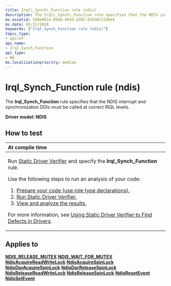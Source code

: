 ```yaml
---
title: Irql\_Synch\_Function rule (ndis)
description: The Irql\_Synch\_Function rule specifies that the NDIS interrupt and synchronization DDIs must be called at correct IRQL levels.
ms.assetid: 5d0e862a-89e6-493d-a102-83430c5140e4
ms.date: 05/21/2018
keywords: ["Irql_Synch_Function rule (ndis)"]
topic_type:
- apiref
api_name:
- Irql_Synch_Function
api_type:
- NA
ms.localizationpriority: medium
---
```


# Irql\_Synch\_Function rule (ndis)


The **Irql\_Synch\_Function** rule specifies that the NDIS interrupt and synchronization DDIs must be called at correct IRQL levels.

**Driver model: NDIS**

How to test
-----------

<table>
<colgroup>
<col width="100%" />
</colgroup>
<thead>
<tr class="header">
<th align="left">At compile time</th>
</tr>
</thead>
<tbody>
<tr class="odd">
<td align="left"><p>Run <a href="https://docs.microsoft.com/windows-hardware/drivers/devtest/static-driver-verifier" data-raw-source="[Static Driver Verifier](./static-driver-verifier.md)">Static Driver Verifier</a> and specify the <strong>Irql_Synch_Function</strong> rule.</p>
Use the following steps to run an analysis of your code:
<ol>
<li><a href="https://docs.microsoft.com/windows-hardware/drivers/devtest/using-static-driver-verifier-to-find-defects-in-drivers#preparing-your-source-code" data-raw-source="[Prepare your code (use role type declarations).](./using-static-driver-verifier-to-find-defects-in-drivers.md#preparing-your-source-code)">Prepare your code (use role type declarations).</a></li>
<li><a href="https://docs.microsoft.com/windows-hardware/drivers/devtest/using-static-driver-verifier-to-find-defects-in-drivers#running-static-driver-verifier" data-raw-source="[Run Static Driver Verifier.](./using-static-driver-verifier-to-find-defects-in-drivers.md#running-static-driver-verifier)">Run Static Driver Verifier.</a></li>
<li><a href="https://docs.microsoft.com/windows-hardware/drivers/devtest/using-static-driver-verifier-to-find-defects-in-drivers#viewing-and-analyzing-the-results" data-raw-source="[View and analyze the results.](./using-static-driver-verifier-to-find-defects-in-drivers.md#viewing-and-analyzing-the-results)">View and analyze the results.</a></li>
</ol>
<p>For more information, see <a href="https://docs.microsoft.com/windows-hardware/drivers/devtest/using-static-driver-verifier-to-find-defects-in-drivers" data-raw-source="[Using Static Driver Verifier to Find Defects in Drivers](./using-static-driver-verifier-to-find-defects-in-drivers.md)">Using Static Driver Verifier to Find Defects in Drivers</a>.</p></td>
</tr>
</tbody>
</table>

Applies to
----------

[**NDIS\_RELEASE\_MUTEX**](/windows-hardware/drivers/ddi/ndis/nf-ndis-ndis_release_mutex)
[**NDIS\_WAIT\_FOR\_MUTEX**](/windows-hardware/drivers/ddi/ndis/nf-ndis-ndis_wait_for_mutex)
[**NdisAcquireReadWriteLock**](/previous-versions/ff560696(v=vs.85))
[**NdisAcquireSpinLock**](/windows-hardware/drivers/ddi/ndis/nf-ndis-ndisacquirespinlock)
[**NdisDprAcquireSpinLock**](/windows-hardware/drivers/ddi/ndis/nf-ndis-ndisdpracquirespinlock)
[**NdisDprReleaseSpinLock**](/windows-hardware/drivers/ddi/ndis/nf-ndis-ndisdprreleasespinlock)
[**NdisReleaseReadWriteLock**](/previous-versions/ff564521(v=vs.85))
[**NdisReleaseSpinLock**](/windows-hardware/drivers/ddi/ndis/nf-ndis-ndisreleasespinlock)
[**NdisResetEvent**](/windows-hardware/drivers/ddi/ndis/nf-ndis-ndisresetevent)
[**NdisSetEvent**](/windows-hardware/drivers/ddi/ndis/nf-ndis-ndissetevent)
 

